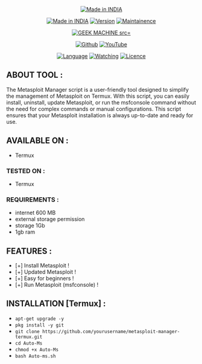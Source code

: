 <p align="center">
<a href="#"><img title="Made in INDIA" src="https://img.shields.io/badge/MADE%20IN-INDIA-SCRIPT?colorA=%23ff8100&colorB=%23017e40&colorC=%23ff0000&style=for-the-badge"></a>
</p>
<p align="center">
<a href="#"><img title="Made in INDIA" src="https://img.shields.io/badge/Tool-Mwiz-green.svg"></a>
<a href="#"><img title="Version" src="https://img.shields.io/badge/Version-1.3-green.svg?style=flat-square"></a>
<a href="#"><img title="Maintainence" src="https://img.shields.io/badge/Maintained%3F-yes-green.svg"></a>
</p>
<p align="center">
  <a href="#"><img title="GEEK MACHINE src="https://github.com/GEEKMACHIN3/Auto-Ms/assets/84702653/3f063f82-53cd-4463-8e92-e7468324c744"></a>
</p>

</p>
<p align="center">
<a href="https://github.com/GEEKMACHIN3"><img title="Github" src="https://img.shields.io/badge/GEEKMACHIN3-brightgreen?style=for-the-badge&logo=github"></a>
<a href="#"><img title="YouTube" src="https://img.shields.io/badge/GEEK-MACHINE MACHINE-red?style=for-the-badge&logo=Youtube"></a>
</p>
<p align="center">
<a href="https://github.com/GEEKMACHIN3"><img title="Language" src="https://img.shields.io/badge/Made%20with-Bash-1f425f.svg?v=103"></a>
<a href="https://github.com/GEEKMACHIN3"><img title="Watching" src="https://img.shields.io/github/watchers/noob-hackers/m-wiz?label=Watchers&color=blue&style=flat-square"></a>
<a href="https://github.com/GEEKMACHIN3"><img title="Licence" src="https://img.shields.io/badge/License-MIT-blue.svg"></a>
</p>

## ABOUT TOOL :

The Metasploit Manager script is a user-friendly tool designed to simplify the management of Metasploit on Termux. With this script, you can easily install, uninstall, update Metasploit, or run the msfconsole command without the need for complex commands or manual configurations. This script ensures that your Metasploit installation is always up-to-date and ready for use.

## AVAILABLE ON :

* Termux

### TESTED ON :

* Termux

### REQUIREMENTS :
* internet 600 MB
* external storage permission
* storage 1Gb
* 1gb ram

## FEATURES :
* [+] Install Metasploit !
* [+] Updated Metasploit !
* [+] Easy for beginners !
* [+] Run Metasploit (msfconsole) !

## INSTALLATION [Termux] :

* `apt-get upgrade -y`
* `pkg install -y git`
* `git clone https://github.com/yourusername/metasploit-manager-termux.git`
* `cd Auto-Ms`
* `chmod +x Auto-Ms`
* `bash Auto-ms.sh`
```
